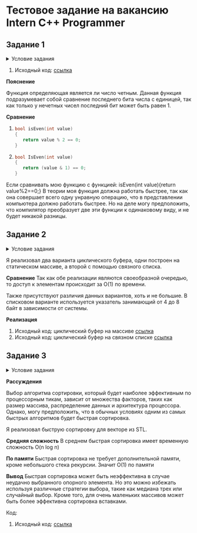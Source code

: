 # Тестовое задание на вакансию Intern C++ Programmer


## Задание 1


<details>
  <summary>Условие задания</summary>

На языке С/С++, написать алгоритм (функцию) определения четности целого числа, который будет аналогичен нижеприведенному по функциональности, но отличен по своей сути.

Объяснить плюсы и минусы обеих реализаций.

C/C++ example:

bool isEven(int value){return value%2==0;}

</details>

1. Исходный код: [ссылка](https://github.com/Razred/Lesta_Game_test_task/blob/master/src/Task_1/IsEven.cpp)



**Пояснение**

Функция определяющая является ли число четным.
Данная функция подразумевает собой сравнение последнего бита числа с единицей,
так как только у нечетных чисел последний бит может быть равен 1.

**Сравнение**

1. ```cpp
   bool isEven(int value)
   {
      return value % 2 == 0;
   }
   ```

2. ```cpp
   bool IsEven(int value) 
   {
      return (value & 1) == 0;
   }
   ```

Если сравнивать мою функцию с функцией:
isEven(int value){return value%2==0;}
В теории моя функция должна работать быстрее, так как она совершает всего одну унравную операцию,
что в представлении компьютера должно работать быстрее.
Но на деле могу предположить, что компилятор преобразует  две эти функции к одинаковому виду,
и не будет никакой разницы.


## Задание 2

<details>
  <summary>Условие задания</summary>

На языке С++, написать минимум по 2 класса реализовывающих циклический буфер.

Объяснить плюсы и минусы каждой реализации.

</details>

Я реализовал два варианта циклического буфера, одни построен на статическом массиве, а второй с помощью связного списка.

**Сравнение**
Так как обе реализации являются своеобразной очередью, то доступ к элементам происходит за O(1) по времени.

Также присутствуют различия данных вариантов, хоть и не большие. В списковом варианте используется указатель занимающий от 4 до 8 байт в зависимости от системы.

**Реализация**

1. Исходный код: циклический буфер на массиве [ссылка](https://github.com/Razred/Lesta_Game_test_task/blob/master/src/Task_2/circle_buffer_array.h)
2. Исходный код: циклический буфер на связном списке [ссылка](https://github.com/Razred/Lesta_Game_test_task/blob/master/src/Task_2/circle_buffer_list.h)



## Задание 3

<details>
  <summary>Условие задания</summary>

На языке С/С++, написать функцию, которая быстрее всего (по процессорным тикам) отсортирует данный ей массив чисел.

Массив может быть любого размера со случайным порядком чисел (в том числе и отсортированным).

Объяснить почему вы считаете, что функция соответствует заданным критериям.

</details>

**Рассуждения**

Выбор алгоритма сортировки, который будет наиболее эффективным по процессорным тикам, зависит от множества факторов, таких как размер массива, распределение данных и архитектура процессора. Однако, могу предположить, что в обычных условиях одним из самых быстрых алгоритмов будет быстрая сортировка.

Я реализовал быструю сортировку для векторе из STL.

**Средняя сложность**
В среднем быстрая сортировка имеет временную сложность O(n log n)

**По памяти** 
Быстрая сортировка не требует дополнительной памяти, кроме небольшого стека рекурсии.
Значит O(1) по памяти

**Вывод**
Быстрая сортировка может быть неэффективна в случае неудачно выбранного опорного элемента. Но это можно избежать используя различные стратегии выбора, такие как медиана трех или случайный выбор.
Кроме того, для очень маленьких массивов может быть более эффективна сортировка вставками.

Код:

1. Исходный код: [ссылка](https://github.com/Razred/Lesta_Game_test_task/blob/master/src/Task_3/Quick_sort.h)
